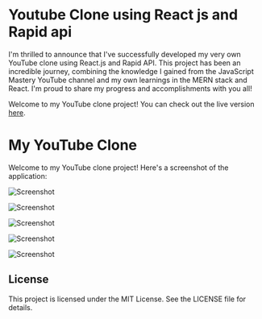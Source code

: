 
# Youtube Clone using React js and Rapid api

I'm thrilled to announce that I've successfully developed my very own YouTube clone using React.js and Rapid API. This project has been an incredible journey, combining the knowledge I gained from the JavaScript Mastery YouTube channel and my own learnings in the MERN stack and React. I'm proud to share my progress and accomplishments with you all!

Welcome to my YouTube clone project! You can check out the live version [here](https://yt2-clone.netlify.app/).

# My YouTube Clone

Welcome to my YouTube clone project! Here's a screenshot of the application:

![Screenshot](https://tmpfiles.org/dl/1491645/yt1.png)

![Screenshot](https://tmpfiles.org/dl/1491648/y2.png)

![Screenshot](https://tmpfiles.org/dl/1491651/y3.png)

![Screenshot](https://tmpfiles.org/dl/1491653/y4.png)

![Screenshot](https://tmpfiles.org/dl/1491654/y5.png)

## License
This project is licensed under the MIT License. See the LICENSE file for details.


